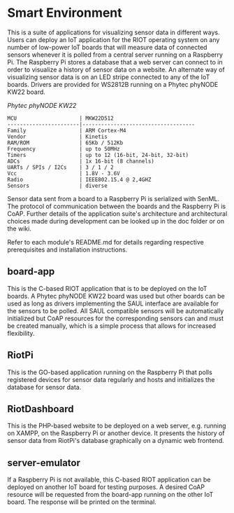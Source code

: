 # Smart Environment

This is a suite of applications for visualizing sensor data in different ways. Users can deploy an IoT application for the RIOT operating system on any number of low-power IoT boards that will measure data of connected sensors whenever it is polled from a central server running on a Raspberry Pi. The Raspberry Pi stores a database that a web server can connect to in order to visualize a history of sensor data on a website. An alternate way of visualizing sensor data is on an LED stripe connected to any of the IoT boards. Drivers are provided for WS2812B running on a Phytec phyNODE KW22 board.

*Phytec phyNODE KW22*

    MCU                    | MKW22D512
    -----------------------|------------------------------------
    Family                 | ARM Cortex-M4
    Vendor                 | Kinetis
    RAM/ROM                | 65Kb / 512Kb
    Frequency              | up to 50MHz
    Timers                 | up to 12 (16-bit, 24-bit, 32-bit)
    ADCs                   | 1x 16-bit (8 channels)
    UARTs / SPIs / I2Cs    | 3 / 1 / 2
    Vcc                    | 1.8V - 3.6V
    Radio                  | IEEE802.15.4 @ 2,4GHZ
    Sensors                | diverse
    
Sensor data sent from a board to a Raspberry Pi is serialized with SenML. The protocol of communication between the boards and the Raspberry Pi is CoAP. Further details of the application suite's architecture and architectural choices made during development can be looked up in the doc folder or on the wiki.

Refer to each module's README.md for details regarding respective prerequisites and installation instructions.

## board-app

This is the C-based RIOT application that is to be deployed on the IoT boards. A Phytec phyNODE KW22 board was used but other boards can be used as long as drivers implementing the SAUL interface are available for the sensors to be polled. All SAUL compatible sensors will be automatically initialized but CoAP resources for the corresponding sensors can and must be created manually, which is a simple process that allows for increased flexibility.

## RiotPi

This is the GO-based application running on the Raspberry Pi that polls registered devices for sensor data regularly and hosts and initializes the database for sensor data.

## RiotDashboard

This is the PHP-based website to be deployed on a web server, e.g. running on XAMPP, on the Raspberry Pi or another device. It presents the history of sensor data from RiotPi's database graphically on a dynamic web frontend.

## server-emulator

If a Raspberry Pi is not available, this C-based RIOT application can be deployed on another IoT board for testing purposes. A desired CoAP resource will be requested from the board-app running on the other IoT board. The response will be printed on the terminal.
